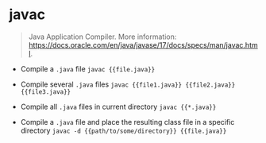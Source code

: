 # javac
> Java Application Compiler.
> More information: <https://docs.oracle.com/en/java/javase/17/docs/specs/man/javac.html>.

- Compile a `.java` file
`javac {{file.java}}`

- Compile several `.java` files
`javac {{file1.java}} {{file2.java}} {{file3.java}}`

- Compile all `.java` files in current directory
`javac {{*.java}}`

- Compile a `.java` file and place the resulting class file in a specific directory
`javac -d {{path/to/some/directory}} {{file.java}}`
